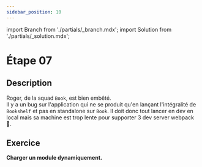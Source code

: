 ```yaml
---
sidebar_position: 10
---
```


import Branch from './partials/\_branch.mdx';
import Solution from './partials/\_solution.mdx';

# Étape 07

<Branch step="07" />

## Description

Roger, de la squad `Book`, est bien embêté.  
Il y a un bug sur l'application qui ne se produit qu'en lançant l'intégralité de `Bookshelf` et pas en standalone sur `Book`. Il doit donc tout lancer en dev en local mais sa machine est trop lente pour supporter 3 dev server webpack 🥺.

## Exercice

**Charger un module dynamiquement.**

<Solution step="07" />
